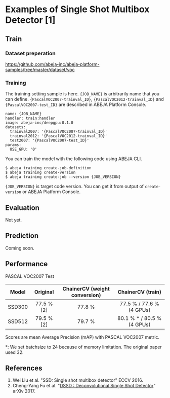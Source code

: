 # Examples of Single Shot Multibox Detector [1]

## Train

### Dataset preperation

https://github.com/abeja-inc/abeja-platform-samples/tree/master/dataset/voc

### Training

The training setting sample is here. `{JOB_NAME}` is arbitrarily name that you can define. `{PascalVOC2007-trainval_ID}`, `{PascalVOC2012-trainval_ID}` and `{PascalVOC2007-test_ID}` are described in ABEJA Platform Console.
```
name: {JOB_NAME}
handler: train:handler
image: abeja-inc/deepgpu:0.1.0
datasets:
  trainval2007: '{PascalVOC2007-trainval_ID}'
  trainval2012: '{PascalVOC2012-trainval_ID}'
  test2007: '{PascalVOC2007-test_ID}'
params:
  USE_GPU: '0'
```

You can train the model with the following code using ABEJA CLI. 
```
$ abeja training create-job-definition
$ abeja training create-version
$ abeja training create-job --version {JOB_VERSION}
```

`{JOB_VERSION}` is target code version. You can get it from output of `create-version` or ABEJA Platform Console.

## Evaluation

Not yet.

## Prediction

Coming soon.

## Performance
PASCAL VOC2007 Test

| Model | Original | ChainerCV (weight conversion) | ChainerCV (train) |
|:-:|:-:|:-:|:-:|
| SSD300 | 77.5 % [2] | 77.8 % | 77.5 % / 77.6 % (4 GPUs) |
| SSD512 | 79.5 % [2] | 79.7 % | 80.1 % * / 80.5 % (4 GPUs) |

Scores are mean Average Precision (mAP) with PASCAL VOC2007 metric.

\*: We set batchsize to 24 because of memory limitation. The original paper used 32.

## References
1. Wei Liu et al. "SSD: Single shot multibox detector" ECCV 2016.
2. Cheng-Yang Fu et al. "[DSSD : Deconvolutional Single Shot Detector](https://arxiv.org/abs/1701.06659)" arXiv 2017.

